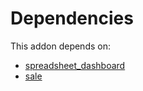# Dependencies

This addon depends on:

- [spreadsheet_dashboard](https://github.com/bringout/oca-ocb-report/tree/d43b01b4e7e5a939cbd67077ee89e6ac27c59f91/odoo-bringout-oca-ocb-spreadsheet_dashboard)
- [sale](https://github.com/bringout/oca-ocb-sale/tree/b79cef0fc454482466e93989011360a14a738822/odoo-bringout-oca-ocb-sale)
